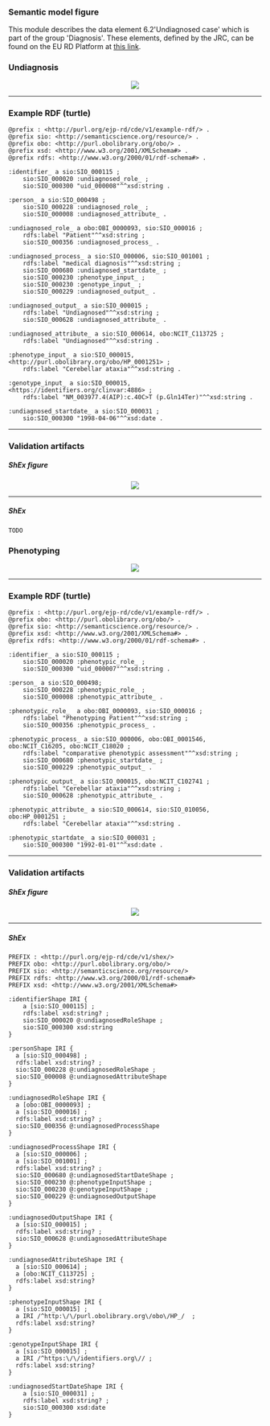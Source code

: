 ### Semantic model figure

This module describes the data element 6.2'Undiagnosed case' which is part of the group 'Diagnosis'. 
These elements, defined by the JRC, can be found on the EU RD Platform at [this link](https://eu-rd-platform.jrc.ec.europa.eu/sites/default/files/CDS/EU_RD_Platform_CDS_Final.pdf).

### Undiagnosis

<p align="center">
    <a href="../images/rdf/7_Undiagnosis.png" target="_blank">
        <img src="../images/rdf/7_Undiagnosis.png">
    </a>
</p>


***
### Example RDF (turtle)

```ttl
@prefix : <http://purl.org/ejp-rd/cde/v1/example-rdf/> .
@prefix sio: <http://semanticscience.org/resource/> .
@prefix obo: <http://purl.obolibrary.org/obo/> .
@prefix xsd: <http://www.w3.org/2001/XMLSchema#> .
@prefix rdfs: <http://www.w3.org/2000/01/rdf-schema#> .

:identifier_ a sio:SIO_000115 ;
    sio:SIO_000020 :undiagnosed_role_ ;
    sio:SIO_000300 "uid_000008"^^xsd:string .

:person_ a sio:SIO_000498 ;
    sio:SIO_000228 :undiagnosed_role_ ;
    sio:SIO_000008 :undiagnosed_attribute_ .

:undiagnosed_role_ a obo:OBI_0000093, sio:SIO_000016 ;
    rdfs:label "Patient"^^xsd:string ;
    sio:SIO_000356 :undiagnosed_process_ .    
    
:undiagnosed_process_ a sio:SIO_000006, sio:SIO_001001 ;
    rdfs:label "medical diagnosis"^^xsd:string ;
    sio:SIO_000680 :undiagnosed_startdate_ ;
    sio:SIO_000230 :phenotype_input_ ;
    sio:SIO_000230 :genotype_input_ ;
    sio:SIO_000229 :undiagnosed_output_ .
    
:undiagnosed_output_ a sio:SIO_000015 ;
    rdfs:label "Undiagnosed"^^xsd:string ;
    sio:SIO_000628 :undiagnosed_attribute_ .

:undiagnosed_attribute_ a sio:SIO_000614, obo:NCIT_C113725 ;
    rdfs:label "Undiagnosed"^^xsd:string .

:phenotype_input_ a sio:SIO_000015, <http://purl.obolibrary.org/obo/HP_0001251> ;
    rdfs:label "Cerebellar ataxia"^^xsd:string .

:genotype_input_ a sio:SIO_000015, <https://identifiers.org/clinvar:4886> ;
    rdfs:label "NM_003977.4(AIP):c.40C>T (p.Gln14Ter)"^^xsd:string .

:undiagnosed_startdate_ a sio:SIO_000031 ;
    sio:SIO_000300 "1998-04-06"^^xsd:date . 
```


***

### Validation artifacts 
##### ShEx figure

<p align="center">
    <a href="../images/shex/7_Undiagnosed.png" target="_blank">
        <img src="../images/shex/7_Undiagnosed.png">
    </a>
</p>


***

##### ShEx

```shex
TODO
```



### Phenotyping

<p align="center">
    <a href="../images/rdf/7_Phenotyping.png" target="_blank">
        <img src="../images/rdf/7_Phenotyping.png">
    </a>
</p>


***
### Example RDF (turtle)

```ttl
@prefix : <http://purl.org/ejp-rd/cde/v1/example-rdf/> .
@prefix obo: <http://purl.obolibrary.org/obo/> .
@prefix sio: <http://semanticscience.org/resource/> .
@prefix xsd: <http://www.w3.org/2001/XMLSchema#> .
@prefix rdfs: <http://www.w3.org/2000/01/rdf-schema#> .

:identifier_ a sio:SIO_000115 ;
    sio:SIO_000020 :phenotypic_role_ ;
    sio:SIO_000300 "uid_000007"^^xsd:string .

:person_ a sio:SIO_000498;
    sio:SIO_000228 :phenotypic_role_ ;
    sio:SIO_000008 :phenotypic_attribute_ .

:phenotypic_role_  a obo:OBI_0000093, sio:SIO_000016 ;
    rdfs:label "Phenotyping Patient"^^xsd:string ;
    sio:SIO_000356 :phenotypic_process_ .

:phenotypic_process_ a sio:SIO_000006, obo:OBI_0001546, obo:NCIT_C16205, obo:NCIT_C18020 ;
    rdfs:label "comparative phenotypic assessment"^^xsd:string ;
    sio:SIO_000680 :phenotypic_startdate_ ;
    sio:SIO_000229 :phenotypic_output_ .

:phenotypic_output_ a sio:SIO_000015, obo:NCIT_C102741 ;
    rdfs:label "Cerebellar ataxia"^^xsd:string ;
    sio:SIO_000628 :phenotypic_attribute_ .

:phenotypic_attribute_ a sio:SIO_000614, sio:SIO_010056, obo:HP_0001251 ;
    rdfs:label "Cerebellar ataxia"^^xsd:string .

:phenotypic_startdate_ a sio:SIO_000031 ;
    sio:SIO_000300 "1992-01-01"^^xsd:date . 
```


***

### Validation artifacts 
##### ShEx figure

<p align="center">
    <a href="../images/shex/7_Undiagnosed.svg" target="_blank">
        <img src="../images/shex/7_Undiagnosed.svg">
    </a>
</p>


***

##### ShEx

```shex
PREFIX : <http://purl.org/ejp-rd/cde/v1/shex/>
PREFIX obo: <http://purl.obolibrary.org/obo/> 
PREFIX sio: <http://semanticscience.org/resource/>
PREFIX rdfs: <http://www.w3.org/2000/01/rdf-schema#>
PREFIX xsd: <http://www.w3.org/2001/XMLSchema#> 

:identifierShape IRI {
    a [sio:SIO_000115] ;
    rdfs:label xsd:string? ;
    sio:SIO_000020 @:undiagnosedRoleShape ;
    sio:SIO_000300 xsd:string
}

:personShape IRI { 
  a [sio:SIO_000498] ;
  rdfs:label xsd:string? ;
  sio:SIO_000228 @:undiagnosedRoleShape ;
  sio:SIO_000008 @:undiagnosedAttributeShape 
}

:undiagnosedRoleShape IRI {
  a [obo:OBI_0000093] ;
  a [sio:SIO_000016] ;
  rdfs:label xsd:string? ;
  sio:SIO_000356 @:undiagnosedProcessShape
}

:undiagnosedProcessShape IRI {
  a [sio:SIO_000006] ;
  a [sio:SIO_001001] ;
  rdfs:label xsd:string? ;
  sio:SIO_000680 @:undiagnosedStartDateShape ;
  sio:SIO_000230 @:phenotypeInputShape ;
  sio:SIO_000230 @:genotypeInputShape ;
  sio:SIO_000229 @:undiagnosedOutputShape 
}

:undiagnosedOutputShape IRI {
  a [sio:SIO_000015] ;
  rdfs:label xsd:string? ;
  sio:SIO_000628 @:undiagnosedAttributeShape
}

:undiagnosedAttributeShape IRI {
  a [sio:SIO_000614] ;
  a [obo:NCIT_C113725] ;
  rdfs:label xsd:string? 
}

:phenotypeInputShape IRI {
  a [sio:SIO_000015] ;
  a IRI /^http:\/\/purl.obolibrary.org\/obo\/HP_/  ;
  rdfs:label xsd:string? 
}

:genotypeInputShape IRI {
  a [sio:SIO_000015] ;
  a IRI /^https:\/\/identifiers.org\// ;
  rdfs:label xsd:string? 
}

:undiagnosedStartDateShape IRI {
    a [sio:SIO_000031] ;
    rdfs:label xsd:string? ;
    sio:SIO_000300 xsd:date
}
```
